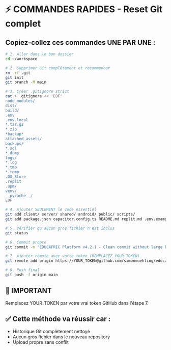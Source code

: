 # ⚡ COMMANDES RAPIDES - Reset Git complet

## Copiez-collez ces commandes UNE PAR UNE :

```bash
# 1. Aller dans le bon dossier
cd ~/workspace

# 2. Supprimer Git complètement et recommencer
rm -rf .git
git init
git branch -M main

# 3. Créer .gitignore strict
cat > .gitignore << 'EOF'
node_modules/
dist/
build/
.env
.env.local
*.tar.gz
*.zip
*backup*
attached_assets/
backups/
*.sql
*.dump
logs/
*.log
*.tmp
*.temp
.DS_Store
.replit
.upm/
venv/
__pycache__/
EOF

# 4. Ajouter SEULEMENT le code essentiel
git add client/ server/ shared/ android/ public/ scripts/
git add package.json capacitor.config.ts README.md replit.md .env.example .gitignore

# 5. Vérifier qu'aucun gros fichier n'est inclus
git status

# 6. Commit propre
git commit -m "EDUCAFRIC Platform v4.2.1 - Clean commit without large backup files"

# 7. Ajouter remote avec votre token (REMPLACEZ YOUR_TOKEN)
git remote add origin https://YOUR_TOKEN@github.com/simonmuehling/educafric-platform.git

# 8. Push final
git push -f origin main
```

## 🔑 IMPORTANT
Remplacez YOUR_TOKEN par votre vrai token GitHub dans l'étape 7.

## ✅ Cette méthode va réussir car :
- Historique Git complètement nettoyé
- Aucun gros fichier dans le nouveau repository
- Upload propre sans conflit